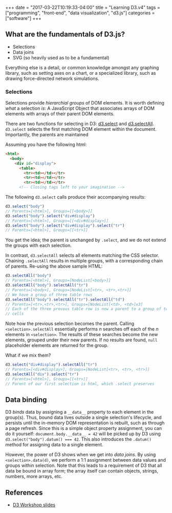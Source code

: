 +++
date = "2017-03-22T10:19:33-04:00"
title = "Learning D3.v4"
tags = ["programming", "front-end", "data visualization", "d3.js"]
categories = ["software"]
+++
## What are the fundamentals of D3.js?
* Selections
* Data joins
* SVG (so heavily used as to be a fundamental)

Everything else is a detail, or common knowledge amongst any graphing library,
such as setting axes on a chart, or a specialized library, such as drawing
force-directed network simulations.

### Selections
Selections provide _hierarchial groups_ of DOM elements. It is worth defining
_what_ a selection _is_: A JavaScript Object that associates arrays of DOM
elements with arrays of their parent DOM elements.

There are two functions for selecting in D3: [d3.select] and [d3.selectAll].
`d3.select` selects the first matching DOM element within the document.
Importantly, the parents are maintained

Assuming you have the following html:
```html
<html>
  <body>
    <div id="display">
      <table>
        <tr><td></td></tr>
        <tr><td></td></tr>
        <tr><td></td></tr>
      <!-- Closing tags left to your imagination -->
```
The following `d3.select` calls produce their accompanying results:
```javascript
d3.select("body")
// Parents=[<html>], Groups=[[<body>]]
d3.select("body").select("div#display")
// Parents=[<html>], Groups=[[<div#display>]]
d3.select("body").select("div#display").select("tr")
// Parents=[<html>], Groups=[[<tr>]]
```
You get the idea; the parent is unchanged by `.select`, and we do not extend the
groups with each selection.

In contrast, `d3.selectAll` selects all elements matching the CSS selector.
Chaining `.selectAll` results in multiple groups, with a corresponding chain of
parents. Re-using the above sample HTML:

```javascript
d3.selectAll("body")
// Parents=[<html>], Groups=[NodeList[<body>]]
d3.selectAll("body").selectAll("tr")
// Parents=[<body>], Groups=[NodeList[<tr>, <tr>,<tr>]]
// We have a group of three table rows
d3.selectAll("body").selectAll("tr").selectAll("td")
// Parents=[<tr>,<tr>,<tr>], Groups=[NodeList[<td>, <td>]x3]
// Each of the three prevous table row is now a parent to a group of two table
// cells
```
Note how the previous selection becomes the parent.
Calling `<selection>.selectAll` essentially performs _n_ searches off each of
the _n_ elements in `<selection>`. The results of these searches become the new
elements, grouped under their new parents. If no results are found, `null`
placeholder elements are returned for the group.

What if we mix them?
```javascript
d3.select("div#display").selectAll("tr")
// Parents=[<div#display>], Groups=[NodeList[<tr>, <tr>, <tr>]]
d3.selectAll("div").select("tr")
// Parents=[<html>], Groups=[[<tr>]]
// Parent of our first selection is html, which .select preserves
```

## Data binding
D3 _binds_ data by assigning a `__data__` property to each element in the group(s).
Thus, bound data lives outside a single selection's lifecycle, and persists
until the in-memory DOM representation is rebuilt, such as through a
page refresh. Since this is a simple object property assignment, you can do it
yourself: `document.body.__data__ = 42` will be picked up by D3 using
`d3.select("body").datum() === 42`. This also introduces the `.datum()` method
for assigning data to a single element.

However, the power of D3 shows when we get into _data joins_. By using
`<selection>.data(d)`, we perform a 1:1 assignment between data values and
groups within selection. Note that this leads to a requirement of D3 that all
data be bound in array form; the array itself can contain objects, strings,
numbers, more arrays, etc.



[d3.select]: https://github.com/d3/d3-selection#select
[d3.selectAll]: https://github.com/d3/d3-selection#selectAll

## References
* [D3 Workshop slides](https://bost.ocks.org/mike/d3/workshop/#0)
